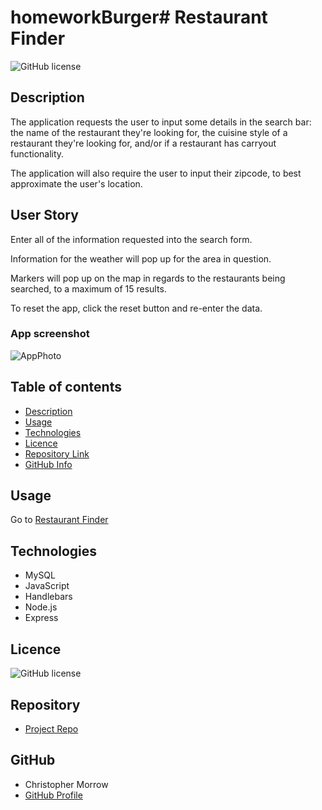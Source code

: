 # homeworkBurger# Restaurant Finder

![GitHub license](https://img.shields.io/badge/license-MIT-blue.svg)

## Description 


The application requests the user to input some details in the search bar: the name of the restaurant they're looking for, the cuisine style of a restaurant they're looking for, and/or if a restaurant has carryout functionality.

The application will also require the user to input their zipcode, to best approximate the user's location.

## User Story

Enter all of the information requested into the search form.

Information for the weather will pop up for the area in question.

Markers will pop up on the map in regards to the restaurants being searched, to a maximum of 15 results.

To reset the app, click the reset button and re-enter the data.

### App screenshot

![AppPhoto](./Assets/image.png)   

## Table of contents

- [Description](#Description)
- [Usage](#Usage)
- [Technologies](#Technologies)
- [Licence](#Licence)
- [Repository Link](#Repository)
- [GitHub Info](#GitHub) 

## Usage

Go to [Restaurant Finder](https://morrow7564.github.io/Restaurant-Finder/) 


## Technologies
* MySQL
* JavaScript
* Handlebars
* Node.js
* Express

## Licence

![GitHub license](https://img.shields.io/badge/license-MIT-blue.svg)


## Repository

- [Project Repo](https://github.com/morrow7564/Restaurant-Finder)


## GitHub

- Christopher Morrow
- [GitHub Profile](https://github.com/morrow7564)

